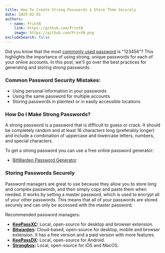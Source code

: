 ```yaml
---
title: How To Create Strong Passwords & Store Them Securely
date: 2025-02-01
authors:
  - name: PrintN
    link: https://github.com/PrintN
    image: https://github.com/PrintN.png
excludeSearch: false
---
```

Did you know that the most [commonly used password](https://en.wikipedia.org/wiki/List_of_the_most_common_passwords) is "123456"? This highlights the importance of using strong, unique passwords for each of your online accounts. In this post, we'll go over the best practices for generating and storing strong passwords.

### Common Password Security Mistakes:
- Using personal information in your passwords
- Using the same password for multiple accounts
- Storing passwords in plaintext or in easily accessible locations

### How Do I Make Strong Passwords?
A strong password is a password that is difficult to guess or crack. It should be completely random and at least 16 characters long (preferably longer) and include a combination of uppercase and lowercase letters, numbers, and special characters.

To get a strong password you can use a free online password generator:
- [BitWarden Password Generator](https://bitwarden.com/password-generator/#password-generator)

### Storing Passwords Securely
Password managers are great to use because they allow you to store long and complex passwords, and then simply copy and paste them when needed. It works by setting a master password, which is used to encrypt all of your other passwords. This means that all of your passwords are stored securely and can only be accessed with the master password.

Recommended password managers:
- **[KeePassXC](https://keepassxc.org/):** Local, open-source for desktop and browser extension.
- **[Bitwarden](https://bitwarden.com/):** Cloud-based, open-source for desktop, mobile and browser extension. It has a free version and a paid version with more features.
- **[KeePassDX](https://keepassdx.com/):** Local, open-source for Android.
- **[Strongbox](https://strongboxsafe.com/):** Local, open-source for iOS and MacOS.
